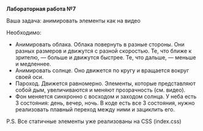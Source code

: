﻿**Лабораторная работа №7**

Ваша задача: анимировать элементы как на видео

Необходимо:

- Анимировать облака. Облака повернуть в разные стороны. Они разных размеров и движутся с разной скоростью. Те, что ближе к зрителю, — больше и движутся быстрее. Те, что дальше, — меньше и медленнее.
- Анимировать солнце. Оно движется по кругу и вращается вокруг своей оси.
- Пароход. Движется равномерно. Элементы, которые представляют собой дым, увеличиваются и меняют прозрачность (см. видео).
- Фон меняется синхронно с восходом и заходом солнца. У неба есть 3 состояния: день, вечер, ночь. В коде есть все 3 состояния, нужно реализовать плавный переход между ними и зациклить его.

P.S. Все статичные элементы уже реализованы на CSS (index.css)

